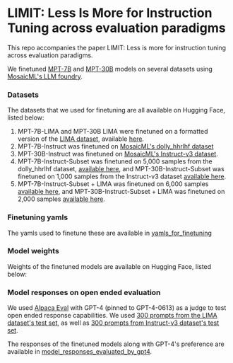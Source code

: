 # LIMIT: Less Is More for Instruction Tuning across evaluation paradigms

This repo accompanies the paper LIMIT: Less is more for instruction tuning across evaluation paradigms. 

We finetuned [MPT-7B](https://huggingface.co/mosaicml/mpt-7b) and [MPT-30B](https://huggingface.co/mosaicml/mpt-7b) models on several datasets using [MosaicML's LLM foundry](https://github.com/mosaicml/llm-foundry). 

### Datasets
The datasets that we used for finetuning are all available on Hugging Face, listed below:
1. MPT-7B-LIMA and MPT-30B LIMA were finetuned on a formatted version of the [LIMA dataset](https://huggingface.co/datasets/GAIR/lima), available [here](https://huggingface.co/datasets/aditijha/processed_lima).
2. MPT-7B-Instruct was finetuned on [MosaicML's dolly_hhrlhf dataset](https://huggingface.co/datasets/mosaicml/dolly_hhrlhf)
3. MPT-30B-Instruct was finetuned on [MosaicML's Instruct-v3 dataset](https://huggingface.co/datasets/mosaicml/instruct-v3).
4. MPT-7B-Instruct-Subset was finetuned on 5,000 samples from the dolly_hhrlhf dataset, [available here]([https://huggingface.co/datasets/mosaicml/instruct-v3](https://huggingface.co/datasets/aditijha/instruct_v1_5k)https://huggingface.co/datasets/aditijha/instruct_v1_5k), and MPT-30B-Instruct-Subset was finetuned on 1,000 samples from the Instruct-v3 dataset [available here](https://huggingface.co/datasets/aditijha/instruct_v3_subset).
5. MPT-7B-Instruct-Subset + LIMA was finetuned on 6,000 samples [available here](https://huggingface.co/datasets/aditijha/instruct_v1_5k_and_lima), and MPT-30B-Instruct-Subset + LIMA was finetuned on 2,000 samples [available here](https://huggingface.co/datasets/aditijha/instruct_control_and_lima).

### Finetuning yamls
The yamls used to finetune these are available in [yamls_for_finetuning](yamls_for_finetuning)

### Model weights
Weights of the finetuned models are available on Hugging Face, listed below:



### Model responses on open ended evaluation
We used [Alpaca Eval](https://github.com/tatsu-lab/stanford_alpaca) with GPT-4  (pinned to GPT-4-0613) as a judge to test open ended response capabilities. We used [300 prompts from the LIMA dataset's test set](model_responses_evaluated_by_gpt4/test_prompts/lima_test_prompts.txt), as well as [300 prompts from Instruct-v3 dataset's test set](model_responses_evaluated_by_gpt4/test_prompts/instructv3_test_prompts.txt). 

The responses of the finetuned models along with GPT-4's preference are available in [model_responses_evaluated_by_gpt4](model_responses_evaluated_by_gpt4).

